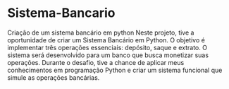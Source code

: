 # Sistema-Bancario
Criação de um sistema bancário em python
Neste projeto, tive a oportunidade de criar um Sistema Bancário em Python. O objetivo é implementar três operações essenciais: depósito, saque e extrato. O sistema será desenvolvido para um banco que busca monetizar suas operações. Durante o desafio, tive a chance de aplicar meus conhecimentos em programação Python e criar um sistema funcional que simule as operações bancárias.
